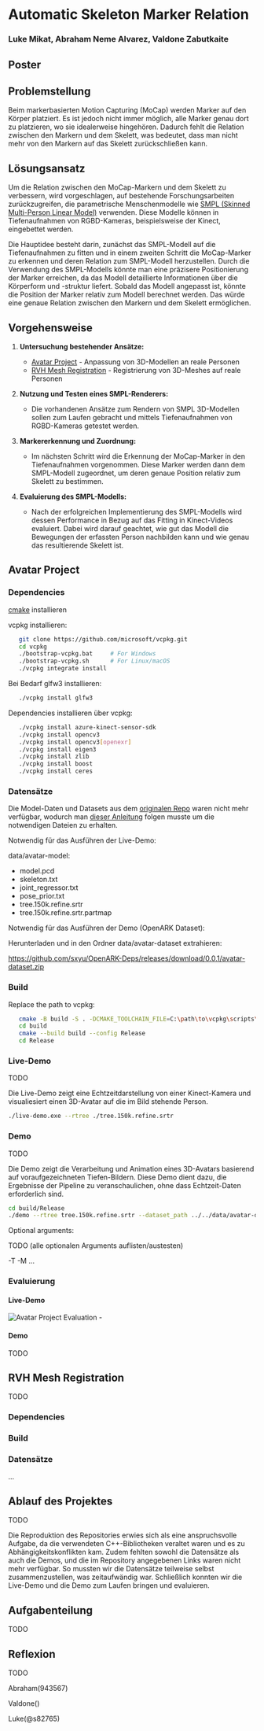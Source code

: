 # Automatic Skeleton Marker Relation

### Luke Mikat, Abraham Neme Alvarez, Valdone Zabutkaite

## Poster

## Problemstellung

Beim markerbasierten Motion Capturing (MoCap) werden Marker auf den Körper platziert. Es ist jedoch nicht immer möglich, alle Marker genau dort zu platzieren, wo sie idealerweise hingehören. Dadurch fehlt die Relation zwischen den Markern und dem Skelett, was bedeutet, dass man nicht mehr von den Markern auf das Skelett zurückschließen kann.

## Lösungsansatz

Um die Relation zwischen den MoCap-Markern und dem Skelett zu verbessern, wird vorgeschlagen, auf bestehende Forschungsarbeiten zurückzugreifen, die parametrische Menschenmodelle wie [SMPL (Skinned Multi-Person Linear Model)](https://smpl.is.tue.mpg.de/) verwenden. Diese Modelle können in Tiefenaufnahmen von RGBD-Kameras, beispielsweise der Kinect, eingebettet werden. 

Die Hauptidee besteht darin, zunächst das SMPL-Modell auf die Tiefenaufnahmen zu fitten und in einem zweiten Schritt die MoCap-Marker zu erkennen und deren Relation zum SMPL-Modell herzustellen. Durch die Verwendung des SMPL-Modells könnte man eine präzisere Positionierung der Marker erreichen, da das Modell detaillierte Informationen über die Körperform und -struktur liefert. Sobald das Modell angepasst ist, könnte die Position der Marker relativ zum Modell berechnet werden. Das würde eine genaue Relation zwischen den Markern und dem Skelett ermöglichen.

## Vorgehensweise

1. **Untersuchung bestehender Ansätze:**
   - [Avatar Project](https://github.com/sxyu/avatar) - Anpassung von 3D-Modellen an reale Personen
   - [RVH Mesh Registration](https://github.com/bharat-b7/RVH_Mesh_Registration?tab=readme-ov-file) - Registrierung von 3D-Meshes auf reale Personen

2. **Nutzung und Testen eines SMPL-Renderers:**
   - Die vorhandenen Ansätze zum Rendern von SMPL 3D-Modellen sollen zum Laufen gebracht und mittels Tiefenaufnahmen von RGBD-Kameras getestet werden.

3. **Markererkennung und Zuordnung:**
   - Im nächsten Schritt wird die Erkennung der MoCap-Marker in den Tiefenaufnahmen vorgenommen. Diese Marker werden dann dem SMPL-Modell zugeordnet, um deren genaue Position relativ zum Skelett zu bestimmen.

4. **Evaluierung des SMPL-Modells:**
   - Nach der erfolgreichen Implementierung des SMPL-Modells wird dessen Performance in Bezug auf das Fitting in Kinect-Videos evaluiert. Dabei wird darauf geachtet, wie gut das Modell die Bewegungen der erfassten Person nachbilden kann und wie genau das resultierende Skelett ist.

## Avatar Project

### Dependencies

[cmake](https://cmake.org/download/) installieren

vcpkg installieren:

```bash
   git clone https://github.com/microsoft/vcpkg.git
   cd vcpkg
   ./bootstrap-vcpkg.bat     # For Windows
   ./bootstrap-vcpkg.sh      # For Linux/macOS
   ./vcpkg integrate install
```
Bei Bedarf glfw3 installieren:

```bash
   ./vcpkg install glfw3
```

Dependencies installieren über vcpkg:

```bash
   ./vcpkg install azure-kinect-sensor-sdk
   ./vcpkg install opencv3
   ./vcpkg install opencv3[openexr]
   ./vcpkg install eigen3
   ./vcpkg install zlib
   ./vcpkg install boost
   ./vcpkg install ceres
```

### Datensätze 

Die Model-Daten und Datasets aus dem [originalen Repo](https://github.com/sxyu/avatar/releases/) waren nicht mehr verfügbar, wodurch man [dieser Anleitung](https://github.com/augcog/OpenARK/tree/master/data/avatar-model) folgen musste um die notwendigen Dateien zu erhalten.

Notwendig für das Ausführen der Live-Demo:

data/avatar-model:

- model.pcd
- skeleton.txt
- joint_regressor.txt
- pose_prior.txt
- tree.150k.refine.srtr
- tree.150k.refine.srtr.partmap

Notwendig für das Ausführen der Demo (OpenARK Dataset):

Herunterladen und in den Ordner data/avatar-dataset extrahieren:

https://github.com/sxyu/OpenARK-Deps/releases/download/0.0.1/avatar-dataset.zip

### Build

Replace the path to vcpkg:

```bash
   cmake -B build -S . -DCMAKE_TOOLCHAIN_FILE=C:\path\to\vcpkg\scripts\buildsystems\vcpkg.cmake
   cd build
   cmake --build build --config Release
   cd Release
```

### Live-Demo

TODO 

Die Live-Demo zeigt eine Echtzeitdarstellung von einer Kinect-Kamera und visualiesiert einen 3D-Avatar auf die im Bild stehende Person.

```bash
./live-demo.exe --rtree ./tree.150k.refine.srtr
```

### Demo

TODO 

Die Demo zeigt die Verarbeitung und Animation eines 3D-Avatars basierend auf voraufgezeichneten Tiefen-Bildern. Diese Demo dient dazu, die Ergebnisse der Pipeline zu veranschaulichen, ohne dass Echtzeit-Daten erforderlich sind.

```bash
cd build/Release
./demo --rtree tree.150k.refine.srtr --dataset_path ../../data/avatar-dataset/human-dance-random --image 351 --background 351
```

Optional arguments:

TODO (alle optionalen Arguments auflisten/austesten)

-T
-M
...

### Evaluierung

#### Live-Demo 
   ![Avatar Project Evaluation](./images/avatar-project-evaluation.png) -
#### Demo
 TODO

## RVH Mesh Registration

TODO

### Dependencies

### Build

### Datensätze

...


## Ablauf des Projektes

TODO 

Die Reproduktion des Repositories erwies sich als eine anspruchsvolle Aufgabe, da die verwendeten C++-Bibliotheken veraltet waren und es zu Abhängigkeitskonflikten kam. Zudem fehlten sowohl die Datensätze als auch die Demos, und die im Repository angegebenen Links waren nicht mehr verfügbar. So mussten wir die Datensätze teilweise selbst zusammenzustellen, was zeitaufwändig war. Schließlich konnten wir die Live-Demo und die Demo zum Laufen bringen und evaluieren.

## Aufgabenteilung

TODO

## Reflexion

TODO

Abraham(943567)

Valdone()

Luke(@s82765)
